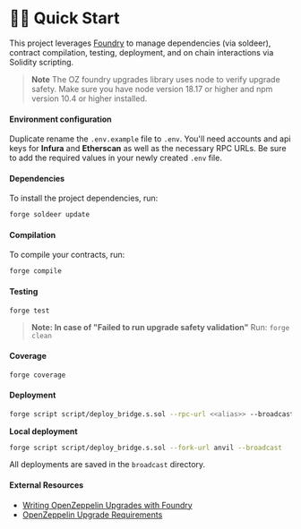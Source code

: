 # 🏄‍♂️ Quick Start

This project leverages [Foundry](https://github.com/foundry-rs/foundry) to manage dependencies (via soldeer), contract compilation, testing, deployment, and on chain interactions via Solidity scripting.

> **Note**
> The OZ foundry upgrades library uses node to verify upgrade safety. Make sure you have node version 18.17 or higher and npm version 10.4 or higher installed.

#### Environment configuration

Duplicate rename the `.env.example` file to `.env`. You'll need accounts and api keys for **Infura** and **Etherscan** as well as the necessary RPC URLs. Be sure to add the required values in your newly created `.env` file.

#### Dependencies

To install the project dependencies, run:

```bash
forge soldeer update
```

#### Compilation

To compile your contracts, run:

```bash
forge compile
```

#### Testing

```bash
forge test
```

> **Note: In case of "Failed to run upgrade safety validation"**
> Run: `forge clean`

#### Coverage

```bash
forge coverage
```

#### Deployment

```bash
forge script script/deploy_bridge.s.sol --rpc-url <<alias>> --broadcast --verify
```

**Local deployment**

```bash
forge script script/deploy_bridge.s.sol --fork-url anvil --broadcast
```

All deployments are saved in the `broadcast` directory.

#### External Resources

- [Writing OpenZeppelin Upgrades with Foundry](https://github.com/OpenZeppelin/openzeppelin-foundry-upgrades?tab=readme-ov-file)
- [OpenZeppelin Upgrade Requirements](https://docs.openzeppelin.com/upgrades-plugins/1.x/api-core#define-reference-contracts)
